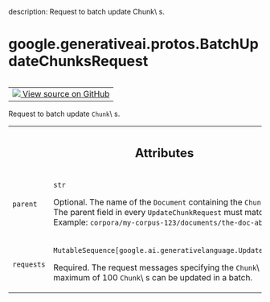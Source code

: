 description: Request to batch update Chunk\ s.

<div itemscope itemtype="http://developers.google.com/ReferenceObject">
<meta itemprop="name" content="google.generativeai.protos.BatchUpdateChunksRequest" />
<meta itemprop="path" content="Stable" />
</div>

# google.generativeai.protos.BatchUpdateChunksRequest

<!-- Insert buttons and diff -->

<table class="tfo-notebook-buttons tfo-api nocontent" align="left">
<td>
  <a target="_blank" href="https://github.com/googleapis/google-cloud-python/tree/main/packages/google-ai-generativelanguage/google/ai/generativelanguage_v1beta/types/retriever_service.py#L641-L664">
    <img src="https://www.tensorflow.org/images/GitHub-Mark-32px.png" />
    View source on GitHub
  </a>
</td>
</table>



Request to batch update ``Chunk``\ s.

<!-- Placeholder for "Used in" -->




<!-- Tabular view -->
 <table class="responsive fixed orange">
<colgroup><col width="214px"><col></colgroup>
<tr><th colspan="2"><h2 class="add-link">Attributes</h2></th></tr>

<tr>
<td>

`parent`<a id="parent"></a>

</td>
<td>

`str`

Optional. The name of the ``Document`` containing the
``Chunk``\ s to update. The parent field in every
``UpdateChunkRequest`` must match this value. Example:
``corpora/my-corpus-123/documents/the-doc-abc``

</td>
</tr><tr>
<td>

`requests`<a id="requests"></a>

</td>
<td>

`MutableSequence[google.ai.generativelanguage.UpdateChunkRequest]`

Required. The request messages specifying the ``Chunk``\ s
to update. A maximum of 100 ``Chunk``\ s can be updated in a
batch.

</td>
</tr>
</table>



